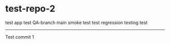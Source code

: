 # test-repo-2
test app
test
QA-branch
 main
 smoke test
 test
 regression testing
 test
***************************
Test commit 1
